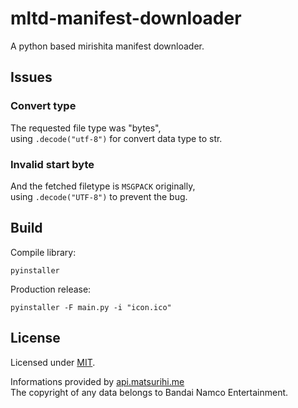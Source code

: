 # mltd-manifest-downloader

A python based mirishita manifest downloader.

## Issues

### Convert type

The requested file type was "bytes",  
using `.decode("utf-8")` for convert data type to str.

### Invalid start byte

And the fetched filetype is `MSGPACK` originally,  
using `.decode("UTF-8")` to prevent the bug.

## Build

Compile library:

```console
pyinstaller
```

Production release:

```console
pyinstaller -F main.py -i "icon.ico"
```

## License

Licensed under [MIT](LICENSE).

Informations provided by [api.matsurihi.me](https://api.matsurihi.me/docs/)  
The copyright of any data belongs to Bandai Namco Entertainment.  
